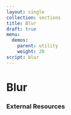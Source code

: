 ```yaml
---
layout: single
collection: sections
title: Blur
draft: true
menu:
  demos:
    parent: utility
    weight: 20
script: blur
---
```


# Blur

### External Resources
